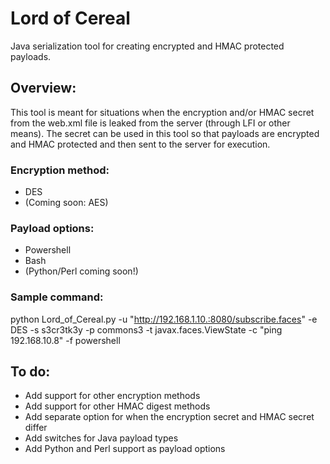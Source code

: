 # Lord of Cereal
Java serialization tool for creating encrypted and HMAC protected payloads.

## Overview:
This tool is meant for situations when the encryption and/or HMAC secret from the web.xml file is leaked from the server (through LFI or other means). The secret can be used in this tool so that payloads are encrypted and HMAC protected and then sent to the server for execution.  

### Encryption method:
* DES
* (Coming soon: AES)

### Payload options:
* Powershell
* Bash
* (Python/Perl coming soon!)

### Sample command:
python Lord_of_Cereal.py -u "http://192.168.1.10.:8080/subscribe.faces" -e DES -s s3cr3tk3y -p commons3 -t javax.faces.ViewState -c "ping 192.168.10.8" -f powershell

## To do:
* Add support for other encryption methods
* Add support for other HMAC digest methods
* Add separate option for when the encryption secret and HMAC secret differ
* Add switches for Java payload types
* Add Python and Perl support as payload options
